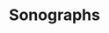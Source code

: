 ---
title: "Sonographs"

categories: ['']

tags: ['Sonographs']

arwords: 'الصورة الصوتية'

arexps: []

enwords: ['Sonographs']

enexps: []

arlexicons: 'ص'

enlexicons: 'S'

authors: ['Ruqayya Roshdy']

translators: ['']

citations: 'العربية والذكاء الاصطناعي'

sources: 'مركز الملك عبدالله بن عبدالعزيز الدولي لخدمة اللغة العربية'

word: "true"

slug: ""
---
